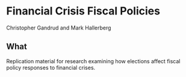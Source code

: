 # Financial Crisis Fiscal Policies

Christopher Gandrud and Mark Hallerberg

## What

Replication material for research examining how elections affect fiscal policy responses to financial crises.
